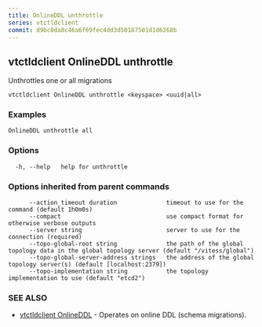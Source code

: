 ```yaml
---
title: OnlineDDL unthrottle
series: vtctldclient
commit: d9bc0da8c46a6f69fec4dd3d50187501d1d6268b
---
```

## vtctldclient OnlineDDL unthrottle

Unthrottles one or all migrations

```
vtctldclient OnlineDDL unthrottle <keyspace> <uuid|all>
```

### Examples

```
OnlineDDL unthrottle all
```

### Options

```
  -h, --help   help for unthrottle
```

### Options inherited from parent commands

```
      --action_timeout duration              timeout to use for the command (default 1h0m0s)
      --compact                              use compact format for otherwise verbose outputs
      --server string                        server to use for the connection (required)
      --topo-global-root string              the path of the global topology data in the global topology server (default "/vitess/global")
      --topo-global-server-address strings   the address of the global topology server(s) (default [localhost:2379])
      --topo-implementation string           the topology implementation to use (default "etcd2")
```

### SEE ALSO

* [vtctldclient OnlineDDL](../)	 - Operates on online DDL (schema migrations).

